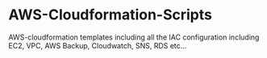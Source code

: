 # AWS-Cloudformation-Scripts
AWS-cloudformation templates including all the IAC configuration including EC2, VPC, AWS Backup, Cloudwatch, SNS,  RDS etc...
